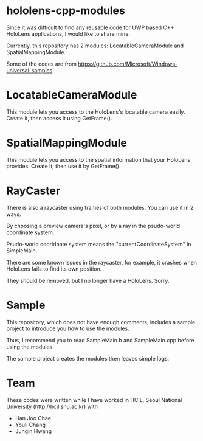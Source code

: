 # hololens-cpp-modules

Since it was difficult to find any reusable code for UWP based C++ HoloLens applications, I would like to share mine.

Currently, this repository has 2 modules: LocatableCameraModule and SpatialMappingModule.

Some of the codes are from https://github.com/Microsoft/Windows-universal-samples.

# LocatableCameraModule

This module lets you access to the HoloLens's locatable camera easily. Create it, then access it using GetFrame().

# SpatialMappingModule

This module lets you access to the spatial information that your HoloLens provides. Create it, then use it by GetFrame().

# RayCaster

There is also a raycaster using frames of both modules. You can use it in 2 ways.

By choosing a preview camera's pixel, or by a ray in the psudo-world coordinate system.

Psudo-world cooridnate system means the "currentCoordinateSystem" in SimpleMain.

There are some known issues in the raycaster, for example, it crashes when HoloLens fails to find its own position.

They should be removed, but I no longer have a HoloLens. Sorry.

# Sample

This repository, which does not have enough comments, includes a sample project to introduce you how to use the modules.

Thus, I recommend you to read SampleMain.h and SampleMain.cpp before using the modules.

The sample project creates the modules then leaves simple logs.

# Team

These codes were written while I have worked in HCIL, Seoul National University (http://hcil.snu.ac.kr) with

- Han Joo Chae
- Youli Chang
- Jungin Hwang
